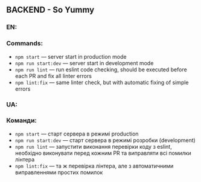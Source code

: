 ## BACKEND - So Yummy

### EN:

### Commands:

- `npm start` &mdash;  server start in production mode
- `npm run start:dev` &mdash; server start in development mode
- `npm run lint` &mdash; run eslint code checking, should be executed before each PR and fix all linter errors
- `npm lint:fix` &mdash; same linter check, but with automatic fixing of simple errors




### UA:

### Команди:

- `npm start` &mdash; старт сервера в режимі production
- `npm run start:dev` &mdash; старт сервера в режимі розробки (development)
- `npm run lint` &mdash; запустити виконання перевірки коду з eslint, необхідно виконувати перед кожним PR та виправляти всі помилки лінтера
- `npm lint:fix` &mdash; та ж перевірка лінтера, але з автоматичними виправленнями простих помилок
